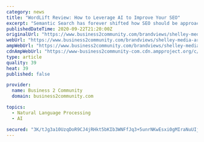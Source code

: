 ```yaml
---
category: news
title: "WordLift Review: How to Leverage AI to Improve Your SEO"
excerpt: "Semantic Search has forever shifted how SEO should be approached. Today’s SEO’s need to optimize their pages so that"
publishedDateTime: 2020-09-22T21:20:00Z
originalUrl: "https://www.business2community.com/brandviews/shelley-media-arts/wordlift-review-how-to-leverage-ai-to-improve-your-seo-02348042"
webUrl: "https://www.business2community.com/brandviews/shelley-media-arts/wordlift-review-how-to-leverage-ai-to-improve-your-seo-02348042"
ampWebUrl: "https://www.business2community.com/brandviews/shelley-media-arts/wordlift-review-how-to-leverage-ai-to-improve-your-seo-02348042/amp"
cdnAmpWebUrl: "https://www-business2community-com.cdn.ampproject.org/c/s/www.business2community.com/brandviews/shelley-media-arts/wordlift-review-how-to-leverage-ai-to-improve-your-seo-02348042/amp"
type: article
quality: 39
heat: 39
published: false

provider:
  name: Business 2 Community
  domain: business2community.com

topics:
  - Natural Language Processing
  - AI

secured: "3K/tJg3a10UzqDoR9CJ4jRHkt5bKIb3WNFfJq3+5unrNKwEsxi0gMIraNuUIjI1COTo/DsiFsaTBOLtC/fLVkUC2bbquwSgvUx0Gm4xYmpT3YVB8Vdu2dVoL7qKEzUOUWOQLuF7ng3/q0PQL16pilBsU/1EH7ia0aDqfZONc7eBWUiCan5LnrhC1Wx9pnKm9nJ6m946Hvh7czgx0zvyQg39lR1UBKcXDdZCJK7ILMq/FHsTEvYy/5pNC9VRURdXV8MiB/+ym1zoRBgKdTUd0HE+2MpfJbaCD+srWZIbJLaPHhlX0FTKF1DWvaoWO9b1WX/L9OigZS68RqNE/TzN7rhtXIUTlCDE4RrdPNpSzKJw=;/9mw/wAt8IiKAz68tQ5sEA=="
---
```


